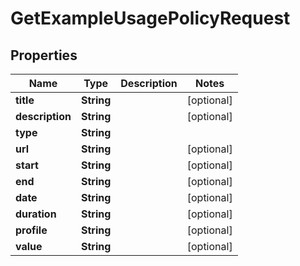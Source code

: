 

# GetExampleUsagePolicyRequest


## Properties

| Name | Type | Description | Notes |
|------------ | ------------- | ------------- | -------------|
|**title** | **String** |  |  [optional] |
|**description** | **String** |  |  [optional] |
|**type** | **String** |  |  |
|**url** | **String** |  |  [optional] |
|**start** | **String** |  |  [optional] |
|**end** | **String** |  |  [optional] |
|**date** | **String** |  |  [optional] |
|**duration** | **String** |  |  [optional] |
|**profile** | **String** |  |  [optional] |
|**value** | **String** |  |  [optional] |



